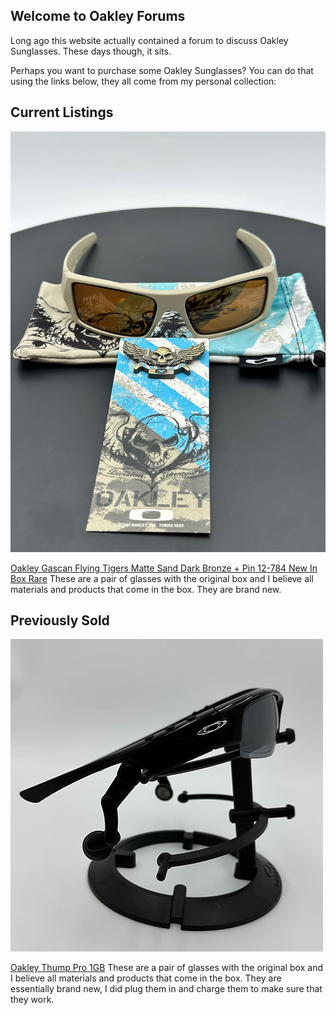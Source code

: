 ## Welcome to Oakley Forums

Long ago this website actually contained a forum to discuss Oakley Sunglasses. These days though, it sits.

Perhaps you want to purchase some Oakley Sunglasses? You can do that using the links below, they all come from my personal collection:


## Current Listings
![Oakley Gascan Flying Tigers Matte Sand Dark Bronze + Pin 12-784 New In Box Rare](/images/flyingtigers.jpg)

[Oakley Gascan Flying Tigers Matte Sand Dark Bronze + Pin 12-784 New In Box Rare](https://www.ebay.com/itm/155436861269) These are a pair of glasses with the original box and I believe all materials and products that come in the box. They are brand new.



## Previously Sold
![Oakley Thump Pro 1GB](/images/thumppro_sq.jpg)

[Oakley Thump Pro 1GB](https://www.ebay.com/itm/155402175662) These are a pair of glasses with the original box and I believe all materials and products that come in the box. They are essentially brand new, I did plug them in and charge them to make sure that they work.


